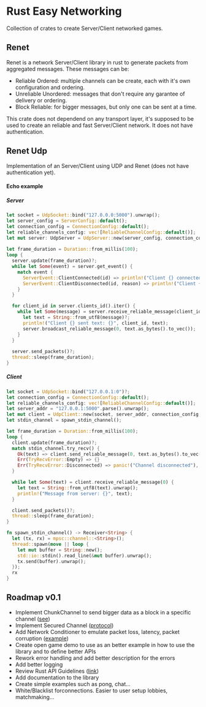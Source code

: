 # Rust Easy Networking
Collection of crates to create Server/Client networked games.


## Renet
Renet is a network Server/Client library in rust to generate packets from aggregated messages. These messages can be:

- Reliable Ordered: multiple channels can be create, each with it's own configuration and ordering.
- Unreliable Unordered: messages that don't require any garantee of delivery or ordering.
- Block Reliable: for bigger messages, but only one can be sent at a time. 

This crate does not dependend on any transport layer, it's supposed to be used to create an reliable and fast Server/Client network.
It does not have authentication.

## Renet Udp
Implementation of an Server/Client using UDP and Renet (does not have authentication yet).
#### Echo example
##### Server

```rust
let socket = UdpSocket::bind("127.0.0.0:5000").unwrap();
let server_config = ServerConfig::default();
let connection_config = ConnectionConfig::default();
let reliable_channels_config: vec![ReliableChannelConfig::default()];
let mut server: UdpServer = UdpServer::new(server_config, connection_config, reliable_channels_config, socket)?;
    
let frame_duration = Duration::from_millis(100);
loop {
  server.update(frame_duration)?;
  while let Some(event) = server.get_event() {
    match event {
      ServerEvent::ClientConnected(id) => println!("Client {} connected.", id),
      ServerEvent::ClientDisconnected(id, reason) => println!("Client {} disconnected: {}", id, reason)
    }
  }

  for client_id in server.clients_id().iter() {
    while let Some(message) = server.receive_reliable_message(client_id, 0) {
      let text = String::from_utf8(message)?;
      println!("Client {} sent text: {}", client_id, text);
      server.broadcast_reliable_message(0, text.as_bytes().to_vec());
    }
  }
        
  server.send_packets()?;
  thread::sleep(frame_duration);
}
```

##### Client
```rust
let socket = UdpSocket::bind("127.0.0.1:0")?;
let connection_config = ConnectionConfig::default();
let reliable_channels_config: vec![ReliableChannelConfig::default()];
let server_addr = "127.0.0.1:5000".parse().unwrap();
let mut client = UdpClient::new(socket, server_addr, connection_config, reliable_channels_config)?;
let stdin_channel = spawn_stdin_channel();

let frame_duration = Duration::from_millis(100);
loop {
  client.update(frame_duration)?;
  match stdin_channel.try_recv() {
    Ok(text) => client.send_reliable_message(0, text.as_bytes().to_vec())?,
    Err(TryRecvError::Empty) => {}
    Err(TryRecvError::Disconnected) => panic!("Channel disconnected"),
  }

  while let Some(text) = client.receive_reliable_message(0) {
    let text = String::from_utf8(text).unwrap();
    println!("Message from server: {}", text);
  }

  client.send_packets()?;
  thread::sleep(frame_duration);
}

fn spawn_stdin_channel() -> Receiver<String> {
  let (tx, rx) = mpsc::channel::<String>();
  thread::spawn(move || loop {
    let mut buffer = String::new();
    std::io::stdin().read_line(&mut buffer).unwrap();
    tx.send(buffer).unwrap();
  });
  rx
}

```

## Roadmap v0.1
- Implement ChunkChannel to send bigger data as a block in a specific channel ([see](https://gafferongames.com/post/sending_large_blocks_of_data/))
- Implement Secured Channel ([protocol](https://github.com/networkprotocol/netcode/blob/master/STANDARD.md))
- Add Network Conditioner to emulate packet loss, latency, packet corruption ([example](https://github.com/amethyst/laminar/blob/master/src/net/link_conditioner.rs))
- Create open game demo to use as an better example in how to use the library and to define better APIs
- Rework error handling and add better description for the errors
- Add better logging
- Review Rust API Guidelines ([link](https://rust-lang.github.io/api-guidelines/about.html))
- Add documentation to the library
- Create simple examples such as pong, chat...
- White/Blacklist forconnections. Easier to user setup lobbies, matchmaking...
 
